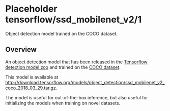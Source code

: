 # Placeholder tensorflow/ssd_mobilenet_v2/1
Object detection model trained on the COCO dataset.

<!-- module-type: image-object-detection -->

## Overview

An object detection model that has been released in the
[Tensorflow detection model zoo](https://github.com/tensorflow/models/blob/master/research/object_detection/g3doc/tf1_detection_zoo.md)
and trained on the [COCO dataset](http://cocodataset.org).

This model is available at http://download.tensorflow.org/models/object_detection/ssd_mobilenet_v2_coco_2018_03_29.tar.gz.

The model is useful for out-of-the-box inference, but also useful for
initializing the models when training on novel datasets.
